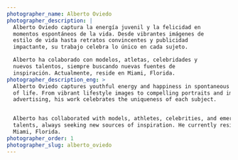 ```yaml
---
photographer_name: Alberto Oviedo
photographer_description: |
  Alberto Oviedo captura la energía juvenil y la felicidad en
  momentos espontáneos de la vida. Desde vibrantes imágenes de
  estilo de vida hasta retratos convincentes y publicidad
  impactante, su trabajo celebra lo único en cada sujeto.

  Alberto ha colaborado con modelos, atletas, celebridades y
  nuevos talentos, siempre buscando nuevas fuentes de
  inspiración. Actualmente, reside en Miami, Florida.
photographer_description_eng: >
  Alberto Oviedo captures youthful energy and happiness in spontaneous moments
  of life. From vibrant lifestyle images to compelling portraits and impactful
  advertising, his work celebrates the uniqueness of each subject.


  Alberto has collaborated with models, athletes, celebrities, and emerging
  talents, always seeking new sources of inspiration. He currently resides in
  Miami, Florida.
photographer_order: 1
photographer_slug: alberto_oviedo
---
```


